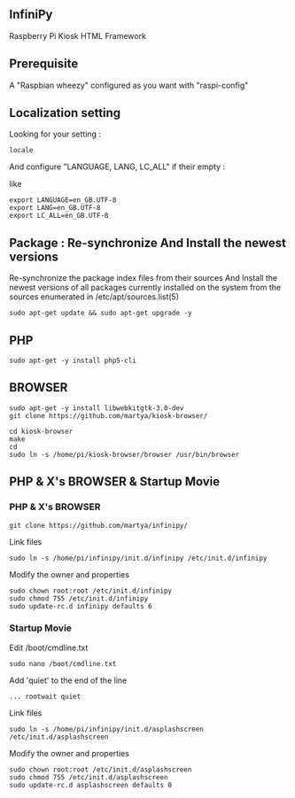 ## InfiniPy
Raspberry Pi Kiosk HTML Framework


## Prerequisite

A "Raspbian wheezy" configured as you want with "raspi-config"

## Localization setting

Looking for your setting :
<pre><code>locale</pre></code>
And configure "LANGUAGE, LANG, LC_ALL" if their empty :

like
<pre><code>export LANGUAGE=en_GB.UTF-8
export LANG=en_GB.UTF-8
export LC_ALL=en_GB.UTF-8</code></pre>

## Package : Re-synchronize And Install the newest versions
Re-synchronize the package index files from their sources
And 
Install the newest versions of all packages currently installed on the system from the sources enumerated in /etc/apt/sources.list(5)

<pre><code>sudo apt-get update && sudo apt-get upgrade -y</pre></code>

## PHP
<pre><code>sudo apt-get -y install php5-cli</pre></code>

## BROWSER 
<pre><code>sudo apt-get -y install libwebkitgtk-3.0-dev
git clone https://github.com/martya/kiosk-browser/

cd kiosk-browser
make
cd
sudo ln -s /home/pi/kiosk-browser/browser /usr/bin/browser
</pre></code>

## PHP & X's BROWSER & Startup Movie


### PHP & X's BROWSER 
<pre><code>git clone https://github.com/martya/infinipy/</pre></code>

Link files
<pre><code>sudo ln -s /home/pi/infinipy/init.d/infinipy /etc/init.d/infinipy</pre></code>

Modify the owner and properties
<pre><code>sudo chown root:root /etc/init.d/infinipy
sudo chmod 755 /etc/init.d/infinipy
sudo update-rc.d infinipy defaults 6
</pre></code>

### Startup Movie
Edit /boot/cmdline.txt
<pre><code>sudo nano /boot/cmdline.txt</pre></code>

Add 'quiet' to the end of the line
<pre><code>... rootwait quiet</pre></code>

Link files
<pre><code>sudo ln -s /home/pi/infinipy/init.d/asplashscreen /etc/init.d/asplashscreen
</pre></code>

Modify the owner and properties
<pre><code>sudo chown root:root /etc/init.d/asplashscreen
sudo chmod 755 /etc/init.d/asplashscreen
sudo update-rc.d asplashscreen defaults 0
</pre></code>
